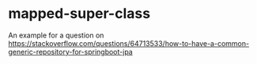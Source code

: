 # mapped-super-class
An example for a question on https://stackoverflow.com/questions/64713533/how-to-have-a-common-generic-repository-for-springboot-jpa